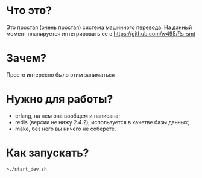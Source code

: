 # Что это?

Это простая (очень простая) система машинного перевода.
На данный момент планируется интегрировать ее
в https://github.com/w495/Rs-smt

# Зачем?

Просто интересно было этим заниматься

# Нужно для работы?

* erlang, на нем она вообщем и написана;
* redis (версии не нижу 2.4.2), используется в качетве базы данных;
* make, без него вы ничего не соберете.


# Как запускать?

    >./start_dev.sh




